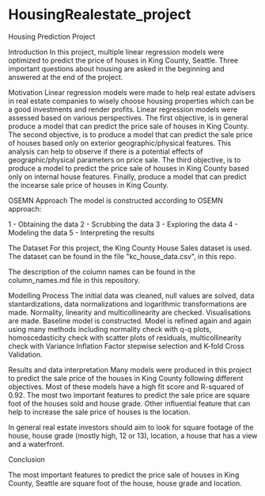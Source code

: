 ﻿# HousingRealestate_project
 
Housing Prediction Project

Introduction
In this project,  multiple linear regression models were optimized to predict the price of houses in King County, Seattle. Three important questions about housing are asked in the beginning and answered at the end of the project.

Motivation
Linear regression models were made to help real estate advisers in real estate companies to  wisely choose housing properties which can be a good investments and render profits.
Linear regression models were assessed based on various perspectives. The first objective, is in general produce a model that can predict the price sale of houses in King County. The second objective, is to produce a model that  can predict the sale price of houses based only on exterior geographic/physical features. This analysis can help to observe if there is a potential effects of geographic/physical parameters on price sale. The third objective, is to produce a model to predict the price sale of houses in King County based only on internal house features. Finally, produce a model that can predict the incearse sale price of houses in King County.


OSEMN Approach
The model is constructed according to OSEMN approach: 

1 - Obtaining the data 2 - Scrubbing the data 3 - Exploring the data 4 - Modeling the data 5 - Interpreting the results


The Dataset
For this project, the King County House Sales dataset is used. The dataset can be found in the file "kc_house_data.csv", in this repo.

The description of the column names can be found in the column_names.md file in this repository.

Modelling Process
The initial data was cleaned,  null values are solved, data stantardizations, data normalizations and logarithmic transformations are made.
Normality, linearity and multicollinearity are checked. Visualisations are made. Baseline model is constructed. Model is refined again and again using many methods including normality check with q-q plots, homoscedasticity check with scatter plots of residuals, multicollinearity check with Variance Inflation Factor stepwise selection and K-fold Cross Validation.

Results and data interpretation
Many models were produced in this project to predict the sale price of the houses in King County following different objectives. Most of these models have a high fit score and R-squared of 0.92. The most two important features to predict the sale price are square foot of the houses sold and house grade. Other influential feature that can help to increase the sale price of houses is the location.

In general  real estate investors should aim to look for square footage of the house, house grade (mostly high, 12 or 13), location, a house that has a view and a waterfront.

Conclusion

The most important features to predict the price sale of houses in King County, Seattle are square foot of the house, house grade and location.
